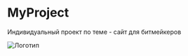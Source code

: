# MyProject
Индивидуальный проект по теме - сайт для битмейкеров

![Логотип](https://octodex.github.com/images/orderedlistocat.png "Логотип GitHub")